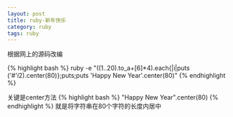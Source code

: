 ```yaml
---
layout: post
title: ruby-新年快乐
category: ruby
tags: ruby
---
```


根据网上的源码改编

{% highlight bash %}
 ruby -e "((1..20).to_a+[6]*4).each{|i|puts ('#'*i*2).center(80)};puts;puts 'Happy New Year'.center(80)"
{% endhighlight %}

关键是center方法
{% highlight bash %}
"Happy New Year".center(80)
{% endhighlight %}
就是将字符串在80个字符的长度内居中
